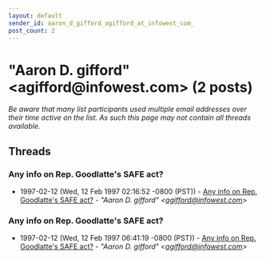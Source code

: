 ```yaml
---
layout: default
sender_id: aaron_d_gifford_agifford_at_infowest_com_
post_count: 2
---
```


# "Aaron D. gifford" <agifford<span>@</span>infowest.com> (2 posts)

_Be aware that many list participants used multiple email addresses over their time active on the list. As such this page may not contain all threads available._

## Threads

### Any info on Rep. Goodlatte's SAFE act?
+ 1997-02-12 (Wed, 12 Feb 1997 02:16:52 -0800 (PST)) - [Any info on Rep. Goodlatte's SAFE act?](/archive/1997/02/966b4470228a144ac9d7a5dbe609c537c2e3e99005fec5b31e23f0cf64c62f44) - _"Aaron D. gifford" \<agifford@infowest.com\>_

### Any info on Rep. Goodlatte's SAFE act?
+ 1997-02-12 (Wed, 12 Feb 1997 06:41:19 -0800 (PST)) - [Any info on Rep. Goodlatte's SAFE act?](/archive/1997/02/23571445ca0081f366bade49ea8dbbee7aca892869431a9b671e5eff729925f7) - _"Aaron D. gifford" \<agifford@infowest.com\>_

